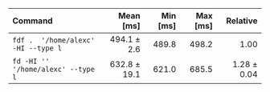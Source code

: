 | Command | Mean [ms] | Min [ms] | Max [ms] | Relative |
|:---|---:|---:|---:|---:|
| `fdf .  '/home/alexc' -HI --type l` | 494.1 ± 2.6 | 489.8 | 498.2 | 1.00 |
| `fd -HI '' '/home/alexc' --type l` | 632.8 ± 19.1 | 621.0 | 685.5 | 1.28 ± 0.04 |
